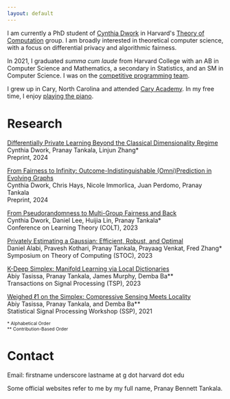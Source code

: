 ```yaml
---
layout: default
---
```


I am currently a PhD student of [Cynthia Dwork](https://dwork.seas.harvard.edu) in Harvard's [Theory of Computation](https://toc.seas.harvard.edu) group. I am broadly interested in theoretical computer science, with a focus on differential privacy and algorithmic fairness.

In 2021, I graduated _summa cum laude_ from Harvard College with an AB in Computer Science and Mathematics, a secondary in Statistics, and an SM in Computer Science. I was on the [competitive programming team](https://cphof.org/profile/codeforces:pbt17).

I grew up in Cary, North Carolina and attended [Cary Academy](https://www.caryacademy.org). In my free time, I enjoy [playing the piano](https://youtu.be/u_9iX6jMtzU).

# Research

[Differentially Private Learning Beyond the Classical Dimensionality Regime](https://arxiv.org/abs/2411.13682)\
    Cynthia Dwork, Pranay Tankala, Linjun Zhang*\
    Preprint, 2024

[From Fairness to Infinity: Outcome-Indistinguishable (Omni)Prediction in Evolving Graphs](https://arxiv.org/abs/2411.17582)\
    Cynthia Dwork, Chris Hays, Nicole Immorlica, Juan Perdomo, Pranay Tankala\
    Preprint, 2024

[From Pseudorandomness to Multi-Group Fairness and Back](https://arxiv.org/abs/2301.08837)\
    Cynthia Dwork, Daniel Lee, Huijia Lin, Pranay Tankala*\
    Conference on Learning Theory (COLT), 2023

[Privately Estimating a Gaussian: Efficient, Robust, and Optimal](https://arxiv.org/abs/2212.08018)\
    Daniel Alabi, Pravesh Kothari, Pranay Tankala, Prayaag Venkat, Fred Zhang*\
    Symposium on Theory of Computing (STOC), 2023

[K-Deep Simplex: Manifold Learning via Local Dictionaries](https://arxiv.org/abs/2012.02134)\
    Abiy Tasissa, Pranay Tankala, James Murphy, Demba Ba**\
    Transactions on Signal Processing (TSP), 2023

[Weighed ℓ1 on the Simplex: Compressive Sensing Meets Locality](https://arxiv.org/abs/2104.13894)\
    Abiy Tasissa, Pranay Tankala, and Demba Ba**\
    Statistical Signal Processing Workshop (SSP), 2021

<span style="font-size:0.75em;">\* Alphabetical Order</span>\
<span style="font-size:0.75em;">** Contribution-Based Order</span>

# Contact

Email: firstname underscore lastname at g dot harvard dot edu

Some official websites refer to me by my full name, Pranay Bennett Tankala.
